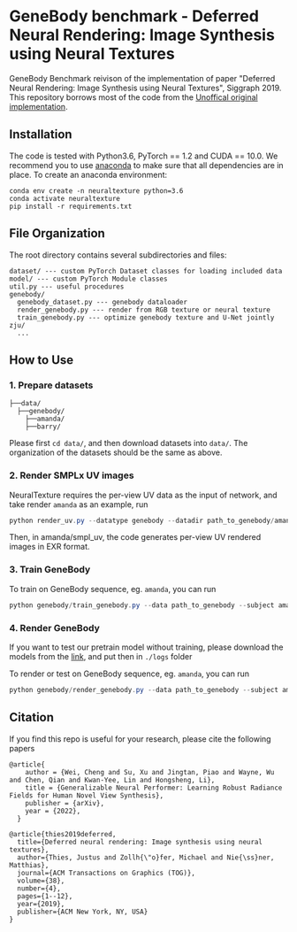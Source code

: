 # GeneBody benchmark - Deferred Neural Rendering: Image Synthesis using Neural Textures

GeneBody Benchmark reivison of the implementation of paper "Deferred Neural Rendering: Image Synthesis using Neural Textures", Siggraph 2019. This repository borrows most of the code from the [Unoffical original implementation](https://github.com/SSRSGJYD/NeuralTexture).



## Installation
The code is tested with Python3.6, PyTorch == 1.2 and CUDA == 10.0. We recommend you to use [anaconda](https://www.anaconda.com/) to make sure that all dependencies are in place. To create an anaconda environment:
```
conda env create -n neuraltexture python=3.6
conda activate neuraltexture
pip install -r requirements.txt
```

## File Organization

The root directory contains several subdirectories and files:

```
dataset/ --- custom PyTorch Dataset classes for loading included data
model/ --- custom PyTorch Module classes
util.py --- useful procedures
genebody/
  genebody_dataset.py --- genebody dataloader
  render_genebody.py --- render from RGB texture or neural texture
  train_genebody.py --- optimize genebody texture and U-Net jointly
zju/
  ...
```


## How to Use

### 1. Prepare datasets
```
├──data/
  ├──genebody/
    ├──amanda/
    ├──barry/
```
Please first `cd data/`, and then download datasets into `data/`. The organization of the datasets should be the same as above.


### 2. Render SMPLx UV images
NeuralTexture requires the per-view UV data as the input of network, and take render `amanda` as an example, run
```powershell
python render_uv.py --datatype genebody --datadir path_to_genebody/amanda --workers 8
```
Then, in amanda/smpl_uv, the code generates per-view UV rendered images in EXR format.

### 3. Train GeneBody
To train on GeneBody sequence, eg. `amanda`, you can run  
```powershell
python genebody/train_genebody.py --data path_to_genebody --subject amanda
```

### 4. Render GeneBody
If you want to test our pretrain model without training, please download the models from the [link](https://hkustconnect-my.sharepoint.com/:f:/g/personal/wchengad_connect_ust_hk/Eu7TlUQ5r7hIg6f7WOICT90BKIbUgUx7TByQCa-nBeZVFQ?e=I0vprE), and put then in `./logs` folder

To render or test on GeneBody sequence, eg. `amanda`, you can run 
```powershell
python genebody/render_genebody.py --data path_to_genebody --subject amanda
```

## Citation
If you find this repo is useful for your research, please cite the following papers
```
@article{
    author = {Wei, Cheng and Su, Xu and Jingtan, Piao and Wayne, Wu and Chen, Qian and Kwan-Yee, Lin and Hongsheng, Li},
    title = {Generalizable Neural Performer: Learning Robust Radiance Fields for Human Novel View Synthesis},
    publisher = {arXiv},
    year = {2022},
  }

@article{thies2019deferred,
  title={Deferred neural rendering: Image synthesis using neural textures},
  author={Thies, Justus and Zollh{\"o}fer, Michael and Nie{\ss}ner, Matthias},
  journal={ACM Transactions on Graphics (TOG)},
  volume={38},
  number={4},
  pages={1--12},
  year={2019},
  publisher={ACM New York, NY, USA}
}
```

